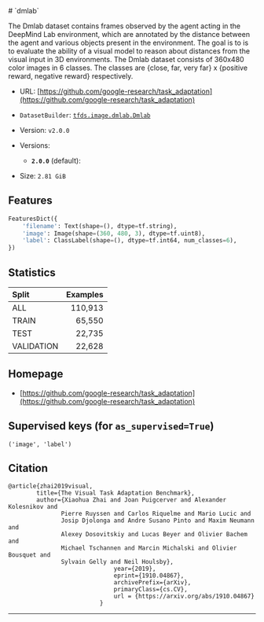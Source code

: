 <div itemscope itemtype="http://schema.org/Dataset">
  <div itemscope itemprop="includedInDataCatalog" itemtype="http://schema.org/DataCatalog">
    <meta itemprop="name" content="TensorFlow Datasets" />
  </div>
  <meta itemprop="name" content="dmlab" />
  <meta itemprop="description" content="&#10;        The Dmlab dataset contains frames observed by the agent acting in the&#10;        DeepMind Lab environment, which are annotated by the distance between&#10;        the agent and various objects present in the environment. The goal is to&#10;        is to evaluate the ability of a visual model to reason about distances&#10;        from the visual input in 3D environments. The Dmlab dataset consists of&#10;        360x480 color images in 6 classes. The classes are&#10;        {close, far, very far} x {positive reward, negative reward}&#10;        respectively.&#10;&#10;To use this dataset:&#10;&#10;```python&#10;import tensorflow_datasets as tfds&#10;&#10;ds = tfds.load('dmlab', split='train')&#10;for ex in ds.take(4):&#10;  print(ex)&#10;```&#10;&#10;See [the guide](https://www.tensorflow.org/datasets/overview) for more&#10;informations on [tensorflow_datasets](https://www.tensorflow.org/datasets).&#10;&#10;" />
  <meta itemprop="url" content="https://www.tensorflow.org/datasets/catalog/dmlab" />
  <meta itemprop="sameAs" content="https://github.com/google-research/task_adaptation" />
  <meta itemprop="citation" content="@article{zhai2019visual,&#10;        title={The Visual Task Adaptation Benchmark},&#10;        author={Xiaohua Zhai and Joan Puigcerver and Alexander Kolesnikov and&#10;               Pierre Ruyssen and Carlos Riquelme and Mario Lucic and&#10;               Josip Djolonga and Andre Susano Pinto and Maxim Neumann and&#10;               Alexey Dosovitskiy and Lucas Beyer and Olivier Bachem and&#10;               Michael Tschannen and Marcin Michalski and Olivier Bousquet and&#10;               Sylvain Gelly and Neil Houlsby},&#10;                              year={2019},&#10;                              eprint={1910.04867},&#10;                              archivePrefix={arXiv},&#10;                              primaryClass={cs.CV},&#10;                              url = {https://arxiv.org/abs/1910.04867}&#10;                          }" />
</div>
# `dmlab`

The Dmlab dataset contains frames observed by the agent acting in the DeepMind
Lab environment, which are annotated by the distance between the agent and
various objects present in the environment. The goal is to is to evaluate the
ability of a visual model to reason about distances from the visual input in 3D
environments. The Dmlab dataset consists of 360x480 color images in 6 classes.
The classes are {close, far, very far} x {positive reward, negative reward}
respectively.

*   URL:
    [https://github.com/google-research/task_adaptation](https://github.com/google-research/task_adaptation)
*   `DatasetBuilder`:
    [`tfds.image.dmlab.Dmlab`](https://github.com/tensorflow/datasets/tree/master/tensorflow_datasets/image/dmlab.py)
*   Version: `v2.0.0`
*   Versions:

    *   **`2.0.0`** (default):

*   Size: `2.81 GiB`

## Features
```python
FeaturesDict({
    'filename': Text(shape=(), dtype=tf.string),
    'image': Image(shape=(360, 480, 3), dtype=tf.uint8),
    'label': ClassLabel(shape=(), dtype=tf.int64, num_classes=6),
})
```

## Statistics

Split      | Examples
:--------- | -------:
ALL        | 110,913
TRAIN      | 65,550
TEST       | 22,735
VALIDATION | 22,628

## Homepage

*   [https://github.com/google-research/task_adaptation](https://github.com/google-research/task_adaptation)

## Supervised keys (for `as_supervised=True`)

`('image', 'label')`

## Citation
```
@article{zhai2019visual,
        title={The Visual Task Adaptation Benchmark},
        author={Xiaohua Zhai and Joan Puigcerver and Alexander Kolesnikov and
               Pierre Ruyssen and Carlos Riquelme and Mario Lucic and
               Josip Djolonga and Andre Susano Pinto and Maxim Neumann and
               Alexey Dosovitskiy and Lucas Beyer and Olivier Bachem and
               Michael Tschannen and Marcin Michalski and Olivier Bousquet and
               Sylvain Gelly and Neil Houlsby},
                              year={2019},
                              eprint={1910.04867},
                              archivePrefix={arXiv},
                              primaryClass={cs.CV},
                              url = {https://arxiv.org/abs/1910.04867}
                          }
```

--------------------------------------------------------------------------------
